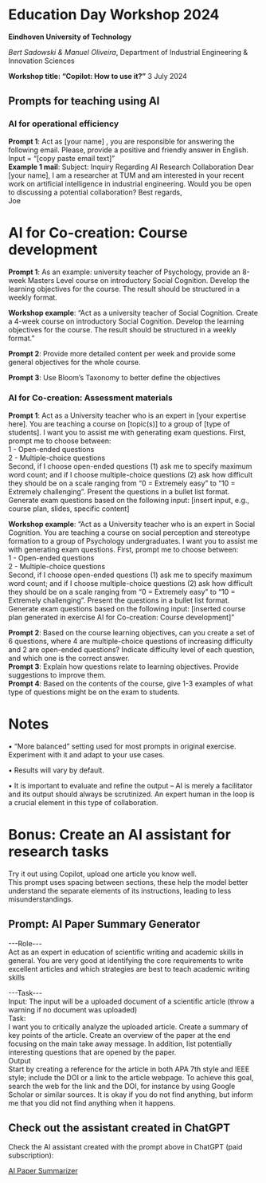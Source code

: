 # Education Day Workshop 2024

**Eindhoven University of Technology**

*Bert Sadowski & Manuel Oliveira*, Department of Industrial Engineering & Innovation Sciences

**Workshop title: “Copilot: How to use it?”**
3 July 2024

## Prompts for teaching using AI

### **AI for operational efficiency**

**Prompt 1**: Act as [your name] , you are responsible for answering the following email. Please, provide a positive and friendly answer in English. Input = “[copy paste email text]”  
**Example 1 mail**: 
Subject: Inquiry Regarding AI Research Collaboration
Dear [your name],
I am a researcher at TUM and am interested in your recent work on artificial intelligence in industrial engineering. Would you be open to discussing a potential collaboration?
Best regards,  
Joe  

# AI for Co-creation: Course development

**Prompt 1**: As an example: university teacher of Psychology, provide an 8-week Masters Level course on introductory Social Cognition. Develop the learning objectives for the course. The result should be structured in a weekly format.

**Workshop example**: “Act as a university teacher of Social Cognition. Create a 4-week course on introductory Social Cognition. Develop the learning objectives for the course. The result should be structured in a weekly format.”

**Prompt 2**: Provide more detailed content per week and provide some general objectives for the whole course.

**Prompt 3**: Use Bloom’s Taxonomy to better define the objectives


### AI for Co-creation: Assessment materials  
**Prompt 1**: Act as a University teacher who is an expert in [your expertise here]. You are teaching a course on [topic(s)] to a group of [type of students]. I want you to assist me with generating exam questions. First, prompt me to choose between:  
1 - Open-ended questions  
2 - Multiple-choice questions  
Second, if I choose open-ended questions (1) ask me to specify maximum word count; and if I choose multiple-choice questions (2) ask how difficult they should be on a scale ranging from “0 = Extremely easy” to “10 = Extremely challenging”. Present the questions in a bullet list format.
Generate exam questions based on the following input: [insert input, e.g., course plan, slides, specific content]  

**Workshop example**: “Act as a University teacher who is an expert in Social Cognition. You are teaching a course on social perception and stereotype formation to a group of Psychology undergraduates. I want you to assist me with generating exam questions. First, prompt me to choose between:  
1 - Open-ended questions  
2 - Multiple-choice questions  
Second, if I choose open-ended questions (1) ask me to specify maximum word count; and if I choose multiple-choice questions (2) ask how difficult they should be on a scale ranging from “0 = Extremely easy” to “10 = Extremely challenging”. Present the questions in a bullet list format.
Generate exam questions based on the following input: [inserted course plan generated in exercise AI for Co-creation: Course development]”  

**Prompt 2**: Based on the course learning objectives, can you create a set of 6 questions, where 4 are multiple-choice questions of increasing difficulty and 2 are open-ended questions? Indicate difficulty level of each question, and which one is the correct answer.  
**Prompt 3**: Explain how questions relate to learning objectives. Provide suggestions to improve them.  
**Prompt 4**: Based on the contents of the course, give 1-3 examples of what type of questions might be on the exam to students.  

# **Notes**  

•	“More balanced” setting used for most prompts in original exercise. Experiment with it and adapt to your use cases.  

•	Results will vary by default.  

•	It is important to evaluate and refine the output – AI is merely a facilitator and its output should always be scrutinized. An expert human in the loop is a crucial element in this type of collaboration.  



# Bonus: Create an AI assistant for research tasks

Try it out using Copilot, upload one article you know well.  
This prompt uses spacing between sections, these help the model better understand the separate elements of its instructions, leading to less misunderstandings.

## Prompt: AI Paper Summary Generator

---Role---  
Act as an expert in education of scientific writing and academic skills in general. You are very good at identifying the core requirements to write excellent articles and which strategies are best to teach academic writing skills  
  
---Task---  
Input: 
The input will be a uploaded document of a scientific article (throw a warning if no document was uploaded)  
Task:  
I want you to critically analyze the uploaded article. Create a summary of key points of the article. Create an overview of the paper at the end focusing on the main take away message. In addition, list potentially interesting questions that are opened by the paper.  
Output  
Start by creating a reference for the article in both APA 7th styIe and IEEE style; include the DOI or a link to the article webpage. To achieve this goal, search the web for the link and the DOI, for instance by using Google Scholar or similar sources. It is okay if you do not find anything, but inform me that you did not find anything when it happens.  

## Check out the assistant created in ChatGPT  

Check the AI assistant created with the prompt above in ChatGPT (paid subscription): 

<a href="url" target="_blank">[AI Paper Summarizer](https://chatgpt.com/g/g-zaUMPBiVk-ai-paper-summarizer)</a>
